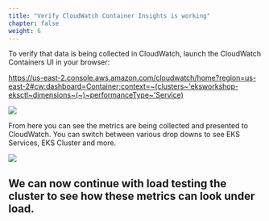 ```yaml
---
title: "Verify CloudWatch Container Insights is working"
chapter: false
weight: 6
---
```


To verify that data is being collected in CloudWatch, launch the CloudWatch Containers UI in your browser: 

https://us-east-2.console.aws.amazon.com/cloudwatch/home?region=us-east-2#cw:dashboard=Container;context=~(clusters~'eksworkshop-eksctl~dimensions~(~)~performanceType~'Service) 


<img src="/images/ekscwci/insights.png">




From here you can see the metrics are being collected and presented to CloudWatch. You can switch between various drop downs to see EKS Services, EKS Cluster and more. 

<img src="/images/ekscwci/metricsoptions.png">


##  We can now continue with load testing the cluster to see how these metrics can look under load. ##


